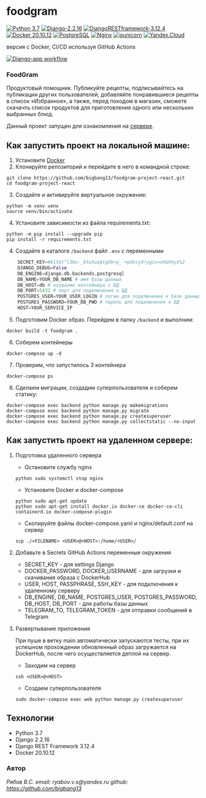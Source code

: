 # foodgram
[![Python 3.7](https://img.shields.io/badge/python-3.7-blue.svg)](https://www.python.org/downloads/release/python-370/)
[![Django-2.2.16](https://img.shields.io/badge/Django-2.2.16-blue.svg)](https://www.djangoproject.com/download/)
[![DjangoRESTframework-3.12.4](https://img.shields.io/badge/Django%20REST%20Framework-3.12.4-blue.svg)](https://www.django-rest-framework.org)
[![Docker 20.10.12](https://img.shields.io/badge/Docker-20.10.12-blue.svg)](https://docs.docker.com/engine/install/ubuntu/)
[![PostgreSQL](https://img.shields.io/badge/-PostgreSQL-464646?style=flat-square&logo=PostgreSQL)](https://www.postgresql.org/)
[![Nginx](https://img.shields.io/badge/-NGINX-464646?style=flat-square&logo=NGINX)](https://nginx.org/ru/)
[![gunicorn](https://img.shields.io/badge/-gunicorn-464646?style=flat-square&logo=gunicorn)](https://gunicorn.org/)
[![Yandex.Cloud](https://img.shields.io/badge/-Yandex.Cloud-464646?style=flat-square&logo=Yandex.Cloud)](https://cloud.yandex.ru/)

версия c Docker, CI/CD используя GitHub Actions

[![Django-app workflow](https://github.com/bigbang13/foodgram-project-react/actions/workflows/main.yml/badge.svg)](https://github.com/bigbang13/foodgram-project-react/actions/workflows/main.yml)

### FoodGram
Продуктовый помощник. Публикуйте рецепты, подписывайтесь на публикации других пользователей, добавляйте понравившиеся рецепты в список «Избранное», а также, перед походом в магазин, сможете скачачть список продуктов для приготовления одного или нескольких выбранных блюд.

Данный проект запущен для ознакомления на [сервере](http://51.250.29.50).

## Как запустить проект на локальной машине:

1. Установите [Docker](https://www.docker.com/get-started)
2. Клонируйте репозиторий и перейдите в него в командной строке:
```
git clone https://github.com/bigbang13/foodgram-project-react.git
cd foodgram-project-react
```
3. Cоздайте и активируйте виртуальное окружение:
```
python -m venv venv
source venv/bin/activate
```
4. Установите зависимости из файла requirements.txt:
```
python -m pip install --upgrade pip
pip install -r requirements.txt
```
4. Создайте в каталоге ```/backend``` файл ```.env``` с переменными
```python
    SECRET_KEY=#b15&t^l36u-_btw5uq$tgkb+p_-+pdvcyd!ygcu=nh&hhyz%2
    DJANGO_DEBUG=False
    DB_ENGINE=django.db.backends.postgresql
    DB_NAME=YOUR_DB_NAME # имя базы данных
    DB_HOST=db # название контейнера с БД
    DB_PORT=5432 # порт для подключения к БД
    POSTGRES_USER=YOUR_USER_LOGIN # логин для подключения к базе данных
    POSTGRES_PASSWORD=YOUR_DB_PWD # пароль для подключения к БД
    HOST=YOUR_SERVICE_IP
```
5. Подготовим Docker образ. Перейдем в папку ```/backend``` и выполним:
```
docker build -t foodgram .
```
6. Соберем контейнеры
```
docker-compose up -d
```
7. Проверим, что запустилось 3 контейнера
```
docker-compose ps
```
8. Сделаем миграции, создадим суперпользователя и соберем статику:
```
docker-compose exec backend python manage.py makemigrations
docker-compose exec backend python manage.py migrate
docker-compose exec backend python manage.py createsuperuser
docker-compose exec backend python manage.py collectstatic --no-input 
```

## Как запустить проект на удаленном сервере:

1. Подготовка удаленного сервера
   - Остановите службу nginx
   ```
   python sudo systemctl stop nginx
   ```
   - Установите Docker и docker-compose
   ```
   python sudo apt-get update
   python sudo apt-get install docker.io docker-ce docker-ce-cli containerd.io docker-compose-plugin
   ```
   - Скопируйте файлы docker-compose.yaml и nginx/default.conf на сервер
   ```
   scp ./<FILENAME> <USER>@<HOST>:/home/<USER>/
   ```
2. Добавьте в Secrets GitHub Actions переменные окружения
   
   - SECRET_KEY - для settings Django
   - DOCKER_PASSWORD, DOCKER_USERNAME - для загрузки и скачивания образа с DockerHub
   - USER, HOST, PASSPHRASE, SSH_KEY - для подключения к удаленному серверу
   - DB_ENGINE, DB_NAME, POSTGRES_USER, POSTGRES_PASSWORD, DB_HOST, DB_PORT - для работы базы данных
   - TELEGRAM_TO, TELEGRAM_TOKEN - для отправки сообщений в Telegram

3. Развертывание приложения
   
     При пуше в ветку main автоматически запускаются тесты, при их успешном прохождении обновленный образ загружается на DockerHub, после чего
   осуществляется деплой на сервер.
   - Заходим на сервер
   ```
   ssh <USER>@<HOST>
   ```
   - Создаем суперпользователя
   ```
   sudo docker-compose exec web python manage.py createsuperuser
   ```

## Технологии
- Python 3.7
- Django 2.2.16
- Django REST Framework 3.12.4
- Docker 20.10.12

### Автор

_Рябов В.С._
_email: ryabov.v.s@yandex.ru_
_github: https://github.com/bigbang13_
